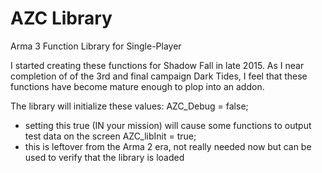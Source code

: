 # AZC Library
 Arma 3 Function Library for Single-Player

I started creating these functions for Shadow Fall in late 2015. As I near completion of of the 3rd and final campaign Dark Tides, I feel that these functions have become mature enough to plop into an addon.

The library will initialize these values:
AZC_Debug = false;
- setting this true (IN your mission) will cause some functions to output test data on the screen
AZC_libInit = true;
- this is leftover from the Arma 2 era, not really needed now but can be used to verify that the library is loaded
